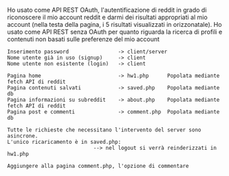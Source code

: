 Ho usato come API REST OAuth, l'autentificazione di reddit in grado di riconoscere il mio account reddit e darmi dei risultati appropriati al mio account (nella testa della pagina, i 5 risultati visualizzati in orizzonatale).
Ho usato come API REST senza OAuth per quanto riguarda la ricerca di profili e contenuti non basati sulle preferenze del mio account


<!-- #region ==== Controlli client/server ==== -->
    Inserimento password                -> client/server
    Nome utente già in uso (signup)     -> client
    Nome utente non esistente (login)   -> client
<!-- #endregion -->

<!-- #region ==== PAGINE DISPONIBILI ==== -->
    Pagina home                         -> hw1.php      Popolata mediante fetch API di reddit
    Pagina contenuti salvati            -> saved.php    Popolata mediante db
    Pagina informazioni su subreddit    -> about.php    Popolata mediante fetch API di reddit
    Pagina post e commenti              -> comment.php  Popolata mediante db
<!-- #endregion -->

<!-- #region ==== RICHIESTE ASINCRONE ==== -->
    Tutte le richieste che necessitano l'intervento del server sono asincrone.
    L'unico ricaricamento è in saved.php:
                                --> nel logout si verrà reinderizzati in hw1.php
<!-- #endregion -->

<!-- #region ==== TODO==== -->
    Aggiungere alla pagina comment.php, l'opzione di commentare
<!-- #endregion -->